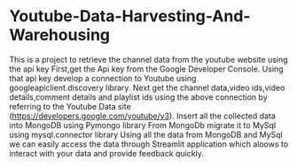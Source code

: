 # Youtube-Data-Harvesting-And-Warehousing
This is a project to retrieve the channel data from the youtube website using the api key 
First,get the Api key from the Google Developer Console.
Using that api key develop a connection to Youtube using googleapiclient.discovery library.
Next get the channel data,video ids,video details,comment details and playlist ids using the above connection by referring to the Youtube Data site (https://developers.google.com/youtube/v3).
Insert all the collected data into MongoDB using Pymongo library
From MongoDb migrate it to MySql using mysql.connector library
Using all the data from MongoDB and MySql we can easily access the data through Streamlit application which aloows to interact with your data and provide feedback quickly.
